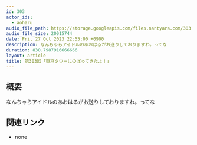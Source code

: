 ```yaml
---
id: 303
actor_ids:
  - aoharu
audio_file_path: https://storage.googleapis.com/files.nantyara.com/303.mp3
audio_file_size: 20015744
date: Fri, 27 Oct 2023 22:55:00 +0900
description: なんちゃらアイドルのあおはるがお送りしておりますわ。ってな
duration: 830.7987916666666
layout: article
title: 第303回「東京タワーにのぼってきたよ！」
---
```

## 概要

なんちゃらアイドルのあおはるがお送りしておりますわ。ってな

## 関連リンク

* none

